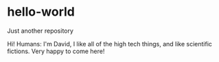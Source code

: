 # hello-world
Just another repository

Hi! Humans:
  I'm David, I like all of the high tech things, and like scientific fictions. 
  Very happy to come here!
